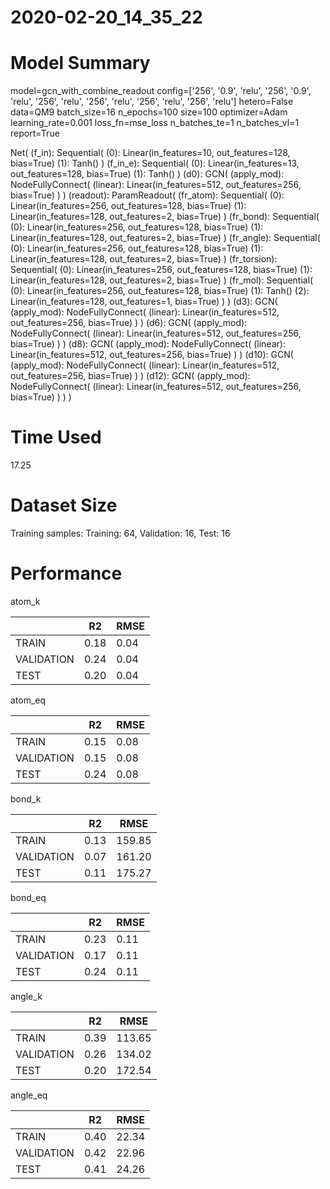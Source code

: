 2020-02-20_14_35_22
===========================
# Model Summary
model=gcn_with_combine_readout
config=['256', '0.9', 'relu', '256', '0.9', 'relu', '256', 'relu', '256', 'relu', '256', 'relu', '256', 'relu']
hetero=False
data=QM9
batch_size=16
n_epochs=100
size=100
optimizer=Adam
learning_rate=0.001
loss_fn=mse_loss
n_batches_te=1
n_batches_vl=1
report=True

Net(
  (f_in): Sequential(
    (0): Linear(in_features=10, out_features=128, bias=True)
    (1): Tanh()
  )
  (f_in_e): Sequential(
    (0): Linear(in_features=13, out_features=128, bias=True)
    (1): Tanh()
  )
  (d0): GCN(
    (apply_mod): NodeFullyConnect(
      (linear): Linear(in_features=512, out_features=256, bias=True)
    )
  )
  (readout): ParamReadout(
    (fr_atom): Sequential(
      (0): Linear(in_features=256, out_features=128, bias=True)
      (1): Linear(in_features=128, out_features=2, bias=True)
    )
    (fr_bond): Sequential(
      (0): Linear(in_features=256, out_features=128, bias=True)
      (1): Linear(in_features=128, out_features=2, bias=True)
    )
    (fr_angle): Sequential(
      (0): Linear(in_features=256, out_features=128, bias=True)
      (1): Linear(in_features=128, out_features=2, bias=True)
    )
    (fr_torsion): Sequential(
      (0): Linear(in_features=256, out_features=128, bias=True)
      (1): Linear(in_features=128, out_features=2, bias=True)
    )
    (fr_mol): Sequential(
      (0): Linear(in_features=256, out_features=128, bias=True)
      (1): Tanh()
      (2): Linear(in_features=128, out_features=1, bias=True)
    )
  )
  (d3): GCN(
    (apply_mod): NodeFullyConnect(
      (linear): Linear(in_features=512, out_features=256, bias=True)
    )
  )
  (d6): GCN(
    (apply_mod): NodeFullyConnect(
      (linear): Linear(in_features=512, out_features=256, bias=True)
    )
  )
  (d8): GCN(
    (apply_mod): NodeFullyConnect(
      (linear): Linear(in_features=512, out_features=256, bias=True)
    )
  )
  (d10): GCN(
    (apply_mod): NodeFullyConnect(
      (linear): Linear(in_features=512, out_features=256, bias=True)
    )
  )
  (d12): GCN(
    (apply_mod): NodeFullyConnect(
      (linear): Linear(in_features=512, out_features=256, bias=True)
    )
  )
)
# Time Used 
17.25

# Dataset Size
Training samples: 
Training: 64, Validation: 16, Test: 16
# Performance
atom_k

|              |R2            |RMSE          |
|------------- |------------- |------------- |
|TRAIN         |0.18          |0.04          |
|VALIDATION    |0.24          |0.04          |
|TEST          |0.20          |0.04          |


atom_eq

|              |R2            |RMSE          |
|------------- |------------- |------------- |
|TRAIN         |0.15          |0.08          |
|VALIDATION    |0.15          |0.08          |
|TEST          |0.24          |0.08          |


bond_k

|              |R2            |RMSE          |
|------------- |------------- |------------- |
|TRAIN         |0.13          |159.85        |
|VALIDATION    |0.07          |161.20        |
|TEST          |0.11          |175.27        |


bond_eq

|              |R2            |RMSE          |
|------------- |------------- |------------- |
|TRAIN         |0.23          |0.11          |
|VALIDATION    |0.17          |0.11          |
|TEST          |0.24          |0.11          |


angle_k

|              |R2            |RMSE          |
|------------- |------------- |------------- |
|TRAIN         |0.39          |113.65        |
|VALIDATION    |0.26          |134.02        |
|TEST          |0.20          |172.54        |


angle_eq

|              |R2            |RMSE          |
|------------- |------------- |------------- |
|TRAIN         |0.40          |22.34         |
|VALIDATION    |0.42          |22.96         |
|TEST          |0.41          |24.26         |

